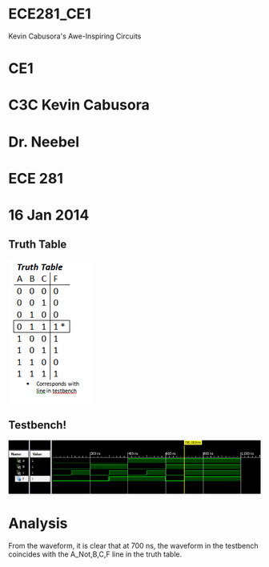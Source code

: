 ECE281_CE1
==========

Kevin Cabusora's Awe-Inspiring Circuits

# CE1
# C3C Kevin Cabusora
# Dr. Neebel
# ECE 281
# 16 Jan 2014

## Truth Table

![alt text][TruthTable.PNG]

[TruthTable.PNG]: https://github.com/KevinCabusora/ECE281_CE1/blob/master/TruthTable.PNG?raw=true "TruthTable.PNG"

## Testbench!

![alt text][Testbench.PNG]

[Testbench.PNG]: https://github.com/KevinCabusora/ECE281_CE1/blob/master/Testbench.PNG?raw=true "Testbench.PNG"

# Analysis
From the waveform, it is clear that at 700 ns, the waveform in the testbench coincides with the A_Not,B,C,F line in the truth table.

